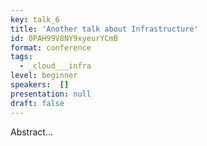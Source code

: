 ```yaml
---
key: talk_6
title: 'Another talk about Infrastructure'
id: 0PAH99V8NY9xyeurYCmB
format: conference
tags:
  - _cloud___infra
level: beginner
speakers:  []
presentation: null
draft: false
---
```

Abstract...
